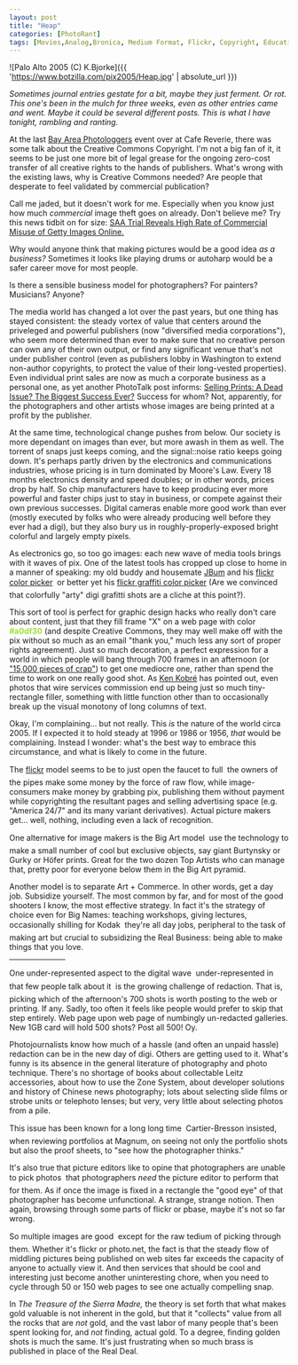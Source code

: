 ```yaml
---
layout: post
title: "Heap"
categories: [PhotoRant]
tags: [Movies,Analog,Bronica, Medium Format, Flickr, Copyright, Education]
---
```



![Palo Alto 2005 (C) K.Bjorke]({{ 'https://www.botzilla.com/pix2005/Heap.jpg' | absolute_url }})


<i>Sometimes journal entries gestate for a bit, maybe they just ferment. Or rot. This one's been in the mulch for three weeks, even as other entries came and went. Maybe it could be several different posts. This is what I have tonight, rambling and ranting. </i>

At the last <a href="http://hchamp.typepad.com/bap/2005/02/25_bap_recap.html">Bay Area Photologgers</a> event over at Cafe Reverie, there was some talk about the Creative Commons Copyright. I'm not a big fan of it, it seems to be just one more bit of legal grease for the ongoing zero-cost transfer of all creative rights to the hands of publishers. What's wrong with the existing laws, why is Creative Commons needed? Are people that desperate to feel validated by commercial publication?

Call me jaded, but it doesn't work for me. Especially when you know just how much <i>commercial</i> image theft goes on already. Don't believe me? Try this news tidbit on for size: <a href="http://talks.blogs.com/the_stock_photo_industry_/2005/01/saa_trial_revea.html#more">SAA Trial Reveals High Rate of Commercial Misuse of Getty Images Online.</a>

<!--more-->
Why would anyone think that making pictures would be a good idea <i>as a business?</i> Sometimes it looks like playing drums or autoharp would be a safer career move for most people.

Is there a sensible business model for photographers? For painters? Musicians? Anyone?

The media world has changed a lot over the past years, but one thing has stayed consistent: the steady vortex of value that centers around the priveleged and powerful publishers (now "diversified media corporations"), who seem more determined than ever to make sure that no creative person can own any of their own output, or find any significant venue that's not under publisher control (even as publishers lobby in Washington to extend non-author copyrights, to protect the value of their long-vested properties). Even individual print sales are now as much a corporate business as a personal one, as yet another PhotoTalk post informs: <a href="http://talks.blogs.com/phototalk/2005/01/selling_prints_.html">Selling Prints: A Dead Issue? The Biggest Success Ever?</a> Success for whom? Not, apparently, for the photographers and other artists whose images are being printed at a profit by the publisher.

At the same time, technological change pushes from below. Our society is more dependant on images than ever, but more awash in them as well. The torrent of snaps just keeps coming, and the signal::noise ratio keeps going down. It's perhaps partly driven by the electronics and communications industries, whose pricing is in turn dominated by Moore's Law. Every 18 months electronics density and speed doubles; or in other words, prices drop by half. So chip manufacturers have to keep producing ever more powerful and faster chips just to stay in business, or compete against their own previous successes. Digital cameras enable more good work than ever (mostly executed by folks who were already producing well before they ever had a digi), but they also bury us in roughly-properly-exposed bright colorful and largely empty pixels.

As electronics go, so too go images: each new wave of media tools brings with it waves of pix. One of the latest tools has cropped up close to home in a manner of speaking: my old buddy and housemate <a href="http://krazydad.com/index.php">JBum</a> and his <a href="http://www.krazydad.com/colorfields/">flickr color picker</a> &#151; or better yet his <a href="http://www.krazydad.com/graffiti/">flickr graffiti color picker</a> (Are we convinced that colorfully "arty"  digi grafitti shots are a cliche at this point?).

This sort of tool is perfect for graphic design hacks who really don't care about content, just that they fill frame "X" on a web page with color <font color="a0df30"><b>#a0df30</b></font> (and despite Creative Commons,  they may well make off with the pix without so much as an email "thank you," much less any sort of proper rights agreement). Just so much decoration, a perfect expression for a world in which people will bang through 700 frames in an afternoon (or <a href="http://www.robgalbraith.com/bins/multi_page.asp?cid=7-6453-6821">"15,000 pieces of crap"</a>)  to get one mediocre one, rather than spend the time to work on one really good shot. As <a href="/blog/archives/000365.html">Ken Kobr&eacute;</a> has pointed out, even photos that wire services commission end up being just so much tiny-rectangle filler, something with little function other than to occasionally break up the visual monotony of long columns of text.

Okay, I'm complaining... but not really. This <i>is</i> the nature of the world circa 2005. If I expected it to hold steady at 1996 or 1986 or 1956, <i>that</i> would be complaining. Instead I wonder: what's the best way to embrace this circumstance, and what is likely to come in the future.

The <a href="http://www.flickr.com/photos/bjorke/">flickr</a> model seems to be to just open the faucet to full &#151; the owners of the pipes make some money by the force of raw flow, while image-consumers make money by grabbing pix, publishing them without payment while copyrighting the resultant pages and selling advertising space (e.g. "America 24/7" and its many variant derivatives). Actual picture makers get... well, nothing, including even a lack of recognition.

One alternative for image makers is the Big Art model &#151; use the technology to make a small number of cool but exclusive objects, say giant Burtynsky or Gurky or H&ouml;fer prints. Great for the two dozen Top Artists who can manage that, pretty poor for everyone below them in the Big Art pyramid.

Another model is to separate Art + Commerce. In other words, get a day job. Subsidize yourself. The most common by far, and for most of the good shooters I know, the most effective strategy. In fact it's the strategy of choice even for Big Names: teaching workshops, giving lectures, occasionally shilling for Kodak &#151; they're all day jobs, peripheral to the task of making art but crucial to subsidizing the Real Business: being able to make things that you love.

<hr width="20%" align="center">

One under-represented aspect to the digital wave &#151; under-represented in that few people talk about it &#151; is the growing challenge of redaction. That is, picking which of the afternoon's 700 shots is worth posting to the web or printing. If any. Sadly, too often it feels like people would prefer to skip that step entirely. Web page upon web page of numbingly un-redacted galleries. New 1GB card will hold 500 shots? Post all 500! Oy.

Photojournalists know how much of a hassle (and often an unpaid hassle) redaction can be in the new day of digi. Others are getting used to it. What's funny is its absence in the general literature of photography and photo technique. There's no shortage of books about collectable Leitz accessories, about how to use the Zone System, about developer solutions and history of Chinese news photography; lots about selecting slide films or strobe units or telephoto lenses; but very, very little about selecting photos from a pile.

This issue has been known for a long long time &#151; Cartier-Bresson insisted, when reviewing portfolios at Magnum, on seeing not only the portfolio shots but also the proof sheets, to "see how the photographer thinks."

It's also true that picture editors like to opine that photographers are unable to pick photos &#151; that photographers <i>need</i> the picture editor to perform that for them. As if once the image is fixed in a rectangle the "good eye" of that photographer has become unfunctional. A strange, strange notion. Then again, browsing through some parts of flickr or pbase, maybe it's not so far wrong.

So multiple images are good &#151; except for the raw tedium of picking through them. Whether it's flickr or photo.net, the fact is that the steady flow of middling pictures being published on web sites far exceeds the capacity of anyone to actually view it. And then services that should be cool and interesting just become another uninteresting chore, when you need to cycle through 50 or 150 web pages to see one actually compelling snap.

In <cite>The Treasure of the Sierra Madre,</cite> the theory is set forth that what makes gold valuable is not inherent in the gold, but that it "collects" value from all the rocks that are <i>not</i> gold, and the vast labor of many people that's been spent looking for, and <i>not</i> finding, actual gold. To a degree, finding golden shots is much the same. It's just frustrating when so much brass is published in place of the Real Deal.

